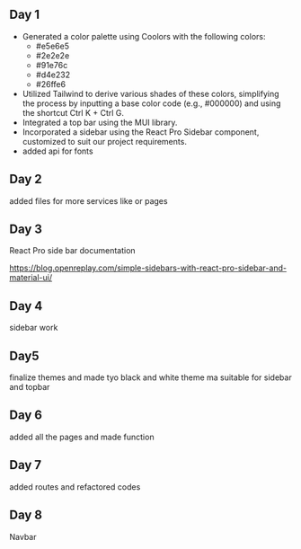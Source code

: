 ## Day 1

- Generated a color palette using Coolors with the following colors:
  - #e5e6e5
  - #2e2e2e
  - #91e76c
  - #d4e232
  - #26ffe6
- Utilized Tailwind to derive various shades of these colors, simplifying the process by inputting a base color code (e.g., #000000) and using the shortcut Ctrl K + Ctrl G.
- Integrated a top bar using the MUI library.
- Incorporated a sidebar using the React Pro Sidebar component, customized to suit our project requirements.
- added api for fonts



## Day 2

added files for more services like or pages 


## Day 3

React Pro side bar documentation

https://blog.openreplay.com/simple-sidebars-with-react-pro-sidebar-and-material-ui/

## Day 4
sidebar work
## Day5
finalize themes and made tyo black and white theme ma suitable for sidebar and topbar

## Day 6
added all the pages and made function

## Day 7
added routes and refactored codes

## Day 8
Navbar
